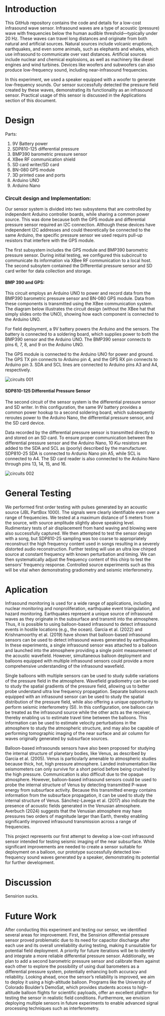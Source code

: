 # Introduction
This GitHub repository contains the code and details for a low-cost infrasound wave sensor. Infrasound waves are a type of acoustic (pressure) wave with frequencies below the human audible threshold—typically under 20 Hz. These waves can travel long distances and originate from both natural and artificial sources. Natural sources include volcanic eruptions, earthquakes, and even some animals, such as elephants and whales, which use infrasound to communicate over vast distances. Artificial sources include nuclear and chemical explosions, as well as machinery like diesel engines and wind turbines. Devices like woofers and subwoofers can also produce low-frequency sound, including near-infrasound frequencies.

In this experiment, we used a speaker equipped with a woofer to generate low-frequency sounds. Our sensor successfully detected the pressure field created by these waves, demonstrating its functionality as an infrasound sensor. Practical usage of this sensor is discussed in the Applications section of this document.

# Design 
Parts: 
1. 9V Battery power 
2. SDP810-125 differential pressure 
3. BMP390 barometric pressure sensor 
4. XBee RF communication shield 
5. SD card writer/SD card 
6. BN-080 GPS module 
7. 3D printed case and ports 
8. Arduino UNO 
9. Arduino Nano


### Circuit design and Implementation: 
Our sensor system is divided into two subsystems that are controlled by independent Arduino controller boards, while sharing a common power source. This was done because both the GPS module and differential pressure sensor required an I2C connection. Although these devices have independent I2C addresses and could theoretically be connected to the same Arduino, the specific pressure sensor we used requirs pull-up resistors that interfere with the GPS module. 

The first subsystem includes the GPS module and BMP390 barometric pressure sensor. During initial testing, we configured this subcircuit to communicate its information via XBee RF communication to a local host. The second subsytem contained the Differential pressure sensor and SD card writer for data collection and storage. 

#### BMP 390 and GPS: 
This circuit employs an Arduino UNO to power and record data from the BMP390 barometric pressure sensor and BN-080 GPS module. Data from these components is transmitted using the XBee communication system. The diagram below illustrates the circuit design (without the XBee hat that simply slides onto the UNO), showing how each component is connected to the Arduino UNO.

For field deployment, a 9V battery powers the Arduino and the sensors. The battery is connected to a soldering board, which supplies power to both the BMP390 sensor and the Arduino UNO. The BMP390 sensor connects to pins 6, 7, 8, and 9 on the Arduino UNO.

The GPS module is connected to the Arduino UNO for power and ground. The GPS TX pin connects to Arduino pin 4, and the GPS RX pin connects to Arduino pin 3. SDA and SCL lines are connected to Arduino pins A3 and A4, respectively.

![circuits 001](https://github.com/user-attachments/assets/4f1112a3-0d4d-4847-9a9c-a6900fcfa5ad)


#### SDP810-125 Differential Pressure Sensor
The second circuit of the sensor system is the differential pressure sensor and SD writer. In this configuration, the same 9V battery provides a common power hookup to a second soldering board, which subsequently reroutes power to the Arduino Nano, the differential pressure sensor, and the SD card device.

Data recorded by the differential pressure sensor is transmitted directly to and stored on an SD card. To ensure proper communication between the differential pressure sensor and the Arduino Nano, 10 $K \omega$ resistors are added to the SDA and SCL as (poorly) described by the manufacturer. SDP810-25 SDA is connected to Ardunio Nano pin A5, while SCL is connected to A4. The SD card reader is also connected to the Arduino Nano through pins 13, 14, 15, and 16. 

![circuits 002](https://github.com/user-attachments/assets/2b3a5c44-fdde-4ee2-83b2-a39a9620616e)


# General Testing 
We performed first order testing with pulses generated by an acoustic source (JBL PartBox 1000). The signals were clearly identifiable even over a range of frequencies. We tested at a maximum distance of 5 meters from the source, with source amplitude slightly above speaking level. Rudimentary tests of air displacement from hand waving and blowing were also successfully captured. We then attempted to test the sensor design with a song, but SDP810-25 sampling was too coarse to appropriately reconstruct the high frequency content used in songs resulting in a severely distorted audio reconstruction. Further testing will use an ultra low chirped source at constant frequency with known perturbation and timing. We can then systematically adjust the frequency content of this chirp to test the sensors' frequency response. Controlled source experiments such as this will be vital when demonstrating gradiometry and seismic interferometry.  

# Aplication 
Infrasound monitoring is used for a wide range of applications, including nuclear monitoring and nonproliferation, earthquake event triangulation, and hazard monitoring. Earthquakes represent a unique source of infrasound waves as they originate in the subsurface and transmit into the atmosphere. Thus, it is possible to using balloon-based infrasound to detect infrasound events in hostile locations (e.g., the ocean). Garcia et al. (2022) and Krishnamoorthy et al. (2019) have shown that balloon-based infrasound sensors can be used to detect infrasound waves generated by earthquakes. In these experiments, a single infrasound sensor was attached to a balloon and launched into the atmosphere providing a single point measurement of the acoustic wavefield. However, simultaneous balloon deployment and balloons equipped with multiple infrasound sensors could provide a more comprehensive understanding of the infrasound wavefield. 

Single balloons with multiple sensors can be used to study subtle variations of the pressure field in the atmosphere. Wavefield gradiometry can be used to study the spatial gradients of the pressure field, allowing us to better probe understand ultra low frequency propagation. Separate balloons each equipped with an infrasound sensor can be used to study the spatial distribution of the pressure field, while also offering a unique opportunity to perform seismic interferometry (SI). In this configuration, one balloon can be treated as the infrasound source while the other acts as the receiver, thereby enabling us to estimate travel time between the balloons. This information can be used to estimate velocity perturbations in the atmosphere to study the atmospheric structure, and may also be capable of performing tomographic imaging of the near surface and air column for waves originally generated by subsurface sources. 

Balloon-based infrasounds sensors have also been proposed for studying the internal structure of planetary bodies, like Venus, as described by Garcia et al. (2005). Venus is particularly amenable to atmospheric studies because thick, hot, high pressure atmosphere. Landed instrumentation like seismometers can only survive for a short period before being crushed by the high pressure. Communication is also difficult due to the opaque atmosphere. However, balloon-based infrasound sensors could be used to probe the internal structure of Venus by detecting transmitted P-wave energy from subsurface activity. Because this transmitted energy contains information from the subsurface propagation, it can be used to study the internal structure of Venus.
Sánchez-Lavega et al. (2017) also indicate the presence of acoustic fields generated in the Venusian atmosphere. Averbuch (2024) suggests that the Venusian atmosphere may have pressures two orders of magnitude larger than Earth, thereby enabling significantly improved infrasound transmission across a range of frequencies. 

This project represents our first attempt to develop a low-cost infrasound sensor intended for testing seismic imaging of the near subsurface. While significant improvements are needed to create a sensor suitable for deployment on a balloon, our prototype successfully detected low-frequency sound waves generated by a speaker, demonstrating its potential for further development.

# Discussion 
Sensirion sucks. 

# Future Work

After conducting this experiment and testing our sensor, we identified several areas for improvement. First, the Sensirion differential pressure sensor proved problematic due to its need for capacitor discharge after each use and its overall unreliability during testing, making it unsuitable for potential field deployment. A priority for future iterations will be to identify and integrate a more reliable differential pressure sensor. Additionally, we plan to add a second barometric pressure sensor and calibrate them against each other to explore the possibility of using dual barometers as a differential pressure system, potentially enhancing both accuracy and reliability. Looking ahead, once the sensor’s reliability is improved, we aim to deploy it using a high-altitude balloon. Programs like the University of Colorado Boulder’s DemoSat, which provides students access to high-altitude balloon flights for scientific payloads, offer an excellent platform for testing the sensor in realistic field conditions. Furthermore, we envision deploying multiple sensors in future experiments to enable advanced signal processing techniques such as interferometry.
